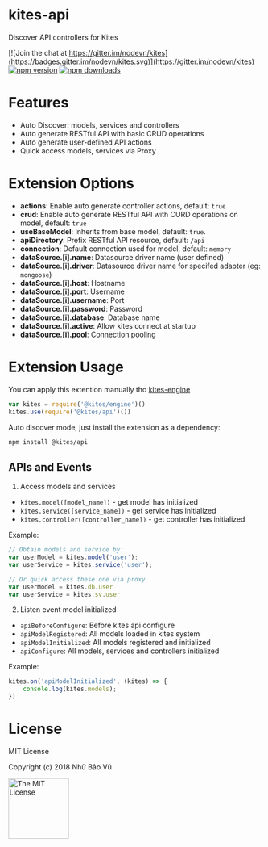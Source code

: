 # kites-api

Discover API controllers for Kites

[![Join the chat at https://gitter.im/nodevn/kites](https://badges.gitter.im/nodevn/kites.svg)](https://gitter.im/nodevn/kites)
[![npm version](https://img.shields.io/npm/v/@kites/api.svg?style=flat)](https://www.npmjs.com/package/@kites/api)
[![npm downloads](https://img.shields.io/npm/dm/@kites/api.svg)](https://www.npmjs.com/package/@kites/api)

# Features

* Auto Discover: models, services and controllers
* Auto generate RESTful API with basic CRUD operations
* Auto generate user-defined API actions
* Quick access models, services via Proxy

Extension Options
=================

* **actions**: Enable auto generate controller actions, default: `true`
* **crud**: Enable auto generate RESTful API with CURD operations on model, default: `true`
* **useBaseModel**: Inherits from base model, default: `true`.
* **apiDirectory**: Prefix RESTful API resource, default: `/api`
* **connection**: Default connection used for model, default: `memory`
* **dataSource.[i].name**: Datasource driver name (user defined)
* **dataSource.[i].driver**: Datasource driver name for specifed adapter (eg: `mongoose`)
* **dataSource.[i].host**: Hostname
* **dataSource.[i].port**: Username
* **dataSource.[i].username**: Port
* **dataSource.[i].password**: Password
* **dataSource.[i].database**: Database name
* **dataSource.[i].active**: Allow kites connect at startup
* **dataSource.[i].pool**: Connection pooling

Extension Usage
===============

You can apply this extention manually tho [kites-engine](https://github.com/vunb/kites-engine)

```js
var kites = require('@kites/engine')()
kites.use(require('@kites/api')())
```

Auto discover mode, just install the extension as a dependency:

```bash
npm install @kites/api
```

## APIs and Events

1. Access models and services

* `kites.model([model_name])` - get model has initialized
* `kites.service([service_name])` - get service has initialized
* `kites.controller([controller_name])` - get controller has initialized

Example:

```js
// Obtain models and service by:
var userModel = kites.model('user');
var userService = kites.service('user');

// Or quick access these one via proxy
var userModel = kites.db.user
var userService = kites.sv.user
```

2. Listen event model initialized

* `apiBeforeConfigure`: Before kites api configure
* `apiModelRegistered`: All models loaded in kites system
* `apiModelInitialized`: All models registered and initialized
* `apiConfigure`: All models, services and controllers initialized

Example:

```js
kites.on('apiModelInitialized', (kites) => {
    console.log(kites.models);
})
```

# License

MIT License

Copyright (c) 2018 Nhữ Bảo Vũ

<a rel="license" href="./LICENSE" target="_blank"><img alt="The MIT License" style="border-width:0;" width="120px" src="https://raw.githubusercontent.com/hsdt/styleguide/master/images/ossninja.svg?sanitize=true" /></a>
